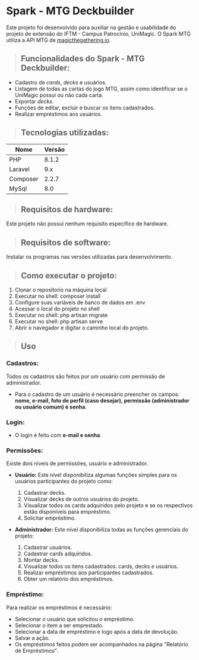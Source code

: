  <h1> Spark - MTG Deckbuilder </h1>
 
 Este projeto foi desenvolvido para auxiliar na gestão e usabilidade do projeto de extensão do IFTM - Campus Patrocínio, UniMagic. O Spark MTG utiliza a API MTG de [magicthegathering.io](http://magicthegathering.io/).
 
 > <h2> Funcionalidades do Spark - MTG Deckbuilder:</h2>
  * Cadastro de _cards_, _decks_ e usuários.
  * Listagem de todas as cartas do jogo MTG, assim como identificar se o UniMagic possui ou não cada carta.
  * Exportar _decks_.
  * Funções de editar, excluir e buscar os itens cadastrados.
  * Realizar empréstimos aos usuários.

> <h2> Tecnologias utilizadas:</h2>
 Nome   | Versão
--------- | ------
PHP | 8.1.2
Laravel | 9.x
Composer | 2.2.7
MySql | 8.0

> <h2> Requisitos de hardware:</h2>
Este projeto não possui nenhum requisito específico de hardware.

> <h2> Requisitos de software:</h2>
Instalar os programas nas versões utilizadas para desenvolvimento.

> <h2> Como executar o projeto:</h2>
1. Clonar o repositorio na máquina local
2. Executar no shell: composer install
3. Configure suas variáveis de banco de dados em .env
4. Acessar o local do projeto no shell
5. Executar no shell: php artisan migrate
6. Executar no shell: php artisan serve
7. Abrir o navegador e digitar o caminho local do projeto.

> <h2> Uso</h2>
 ### Cadastros:
 Todos os cadastros são feitos por um usuário com permissão de administrador. 
 * Para o cadastro de um usuário é necessário preencher os campos: **nome, e-mail, foto de perfil (caso desejar), permissão (administrador ou usuário comum) e senha**.

 ### Login:
 * O login é feito com **e-mail e senha**.

 ### Permissões:
 Existe dois níveis de permissões, usuário e administrador.
 
 * **Usuário:** Este nível disponibiliza algumas funções simples para os usuários participantes do projeto como:
     1. Cadastrar decks.
     2. Visualizar decks de outros usuários do projeto.
     3. Visualizar todos os cards adquiridos pelo projeto e se os respectivos estão disponíveis para empréstimo.
     4. Solicitar empréstimo.

* **Administrador:** Este nível disponibiliza todas as funções gerenciais do projeto:
     1. Cadastrar usuários.
     2. Cadastrar cards adquiridos.
     3. Montar decks.
     4. Visualizar todos os itens cadastrados: cards, decks e usuários.
     5. Realizar empréstimos aos participantes cadastrados.
     6. Obter um relatório dos empréstimos.

### Empréstimo:
Para realizar os empréstimos é necessário:
* Selecionar o usuário que solicitou o empréstimo.
* Selecionar o item a ser emprestado.
* Selecionar a data de empréstimo e logo após a data de devolução.
* Salvar a ação.
* Os empréstimos feitos podem ser acompanhados na página "Relatório de Empréstimos".
